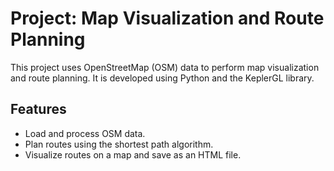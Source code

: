 # **Project: Map Visualization and Route Planning**  

This project uses OpenStreetMap (OSM) data to perform map visualization and route planning. It is developed using Python and the KeplerGL library.  

## **Features**  
- Load and process OSM data.  
- Plan routes using the shortest path algorithm.  
- Visualize routes on a map and save as an HTML file.  


